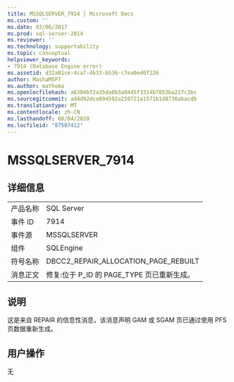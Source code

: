 ```yaml
---
title: MSSQLSERVER_7914 | Microsoft Docs
ms.custom: ''
ms.date: 03/06/2017
ms.prod: sql-server-2014
ms.reviewer: ''
ms.technology: supportability
ms.topic: conceptual
helpviewer_keywords:
- 7914 (Database Engine error)
ms.assetid: d32a81ce-4ca7-4b33-b536-c7ea0ed6f226
author: MashaMSFT
ms.author: mathoma
ms.openlocfilehash: a6304bf2a35da0b3a8445f3314b7053ba227c3bc
ms.sourcegitcommit: ad4d92dce894592a259721a1571b1d8736abacdb
ms.translationtype: MT
ms.contentlocale: zh-CN
ms.lasthandoff: 08/04/2020
ms.locfileid: "87587412"
---
```

# <a name="mssqlserver_7914"></a>MSSQLSERVER_7914
    
## <a name="details"></a>详细信息  
  
|||  
|-|-|  
|产品名称|SQL Server|  
|事件 ID|7914|  
|事件源|MSSQLSERVER|  
|组件|SQLEngine|  
|符号名称|DBCC2_REPAIR_ALLOCATION_PAGE_REBUILT|  
|消息正文|修复:位于 P_ID 的 PAGE_TYPE 页已重新生成。|  
  
## <a name="explanation"></a>说明  
 这是来自 REPAIR 的信息性消息，该消息声明 GAM 或 SGAM 页已通过使用 PFS 页数据重新生成。  
  
## <a name="user-action"></a>用户操作  
 无  
  
  
